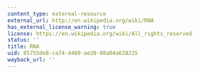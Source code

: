 ```yaml
---
content_type: external-resource
external_url: http://en.wikipedia.org/wiki/RNA
has_external_license_warning: true
license: https://en.wikipedia.org/wiki/All_rights_reserved
status: ''
title: RNA
uid: 85755de8-ca74-4409-ae20-08a04a628225
wayback_url: ''
---
```

